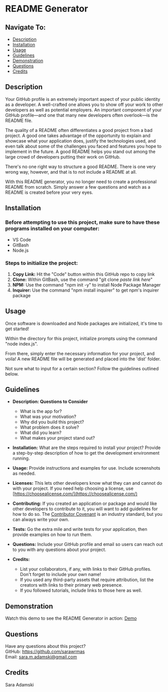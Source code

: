 # README Generator

## Navigate To:
* [Description](#description)
* [Installation](#installation)
* [Usage](#usage)
* [Guidelines](#guidelines)
* [Demonstration](#demonstration)
* [Questions](#questions)
* [Credits](#credits)

## Description 

Your GitHub profile is an extremely important aspect of your public identity as a developer. A well-crafted one allows you to show off your work to other developers as well as potential employers. An important component of your GitHub profile—and one that many new developers often overlook—is the README file.

The quality of a README often differentiates a good project from a bad project. A good one takes advantage of the opportunity to explain and showcase what your application does, justify the technologies used, and even talk about some of the challenges you faced and features you hope to implement in the future. A good README helps you stand out among the large crowd of developers putting their work on GitHub.

There's no one right way to structure a good README. There is one very wrong way, however, and that is to not include a README at all.

With this README generator, you no longer need to create a professional README from scratch. Simply answer a few questions and watch as a README is created before your very eyes.

## Installation

### Before attempting to use this project, make sure to have these programs installed on your computer:  
* VS Code  
* GitBash  
* Node.js  

### Steps to initialize the project:  
1. **Copy Link:** Hit the "Code" button within this GitHub repo to copy link
1. **Clone:** Within GitBash, use the command "git clone *paste link here*"
1. **NPM:** Use the command "npm init -y" to install Node Package Manager
1. **Inquirer:** Use the command "npm install inquirer" to get npm's inquirer package

## Usage
Once software is downloaded and Node packages are initialized, it's time to get started!

Within the directory for this project, initialize prompts using the command "node index.js".

From there, simply enter the necessary information for your project, and voila! A new README file will be generated and placed into the 'dist' folder.

Not sure what to input for a certain section? Follow the guidelines outlined below.

## Guidelines

* **Description: Questions to Consider**
    * What is the app for?
    * What was your motivation?
    * Why did you build this project?
    * What problem does it solve?
    * What did you learn?
    * What makes your project stand out?

* **Installation:** What are the steps required to install your project? Provide a step-by-step description of how to get the development environment running.

* **Usage:** Provide instructions and examples for use. Include screenshots as needed.

* **Licenses:** This lets other developers know what they can and cannot do with your project. If you need help choosing a license, use [https://choosealicense.com/](https://choosealicense.com/)

* **Contributing:** If you created an application or package and would like other developers to contribute to it, you will want to add guidelines for how to do so. The [Contributor Covenant](https://www.contributor-covenant.org/) is an industry standard, but you can always write your own.

* **Tests:** Go the extra mile and write tests for your application, then provide examples on how to run them.

* **Questions:** Include your GitHub profile and email so users can reach out to you with any questions about your project.

* **Credits:** 
    * List your collaborators, if any, with links to their GitHub profiles. Don't forget to include your own name!
    * If you used any third-party assets that require attribution, list the creators with links to their primary web presence.
    * If you followed tutorials, include links to those here as well.

## Demonstration
Watch this demo to see the README Generator in action:
[Demo](https://www.youtube.com/watch?v=iDUiKBdE1U8)

## Questions

Have any questions about this project?  
GitHub: https://github.com/sarawrmas  
Email: sara.m.adamski@gmail.com

## Credits
Sara Adamski